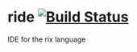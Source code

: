 # ride [![Build Status](https://drone.io/github.com/berong91/ride/status.png)](https://drone.io/github.com/berong91/ride/latest)
IDE for the rix language

